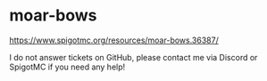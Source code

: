 # moar-bows
https://www.spigotmc.org/resources/moar-bows.36387/

I do not answer tickets on GitHub, please contact me via Discord or SpigotMC if you need any help!
